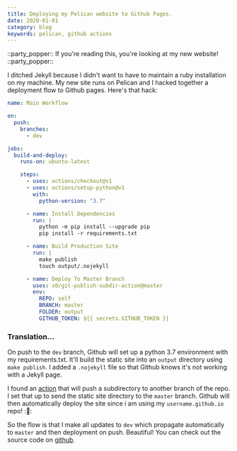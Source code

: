 ```yaml
---
title: Deploying my Pelican website to Github Pages.
date: 2020-01-01
category: blog
keywords: pelican, github actions
---
```


::party_popper:: If you're reading this, you're looking at my new website! ::party_popper::

I ditched Jekyll because I didn't want to have to maintain a ruby installation on my machine. My new site runs on Pelican and I hacked together a deployment flow to Github pages. Here's that hack:

```yaml
name: Main Workflow

on:
  push:
    branches:
      - dev

jobs:
  build-and-deploy:
    runs-on: ubuntu-latest

    steps:
      - uses: actions/checkout@v1
      - uses: actions/setup-python@v1
        with:
          python-version: "3.7"

      - name: Install Dependencies
        run: |
          python -m pip install --upgrade pip
          pip install -r requirements.txt

      - name: Build Production Site
        run: |
          make publish
          touch output/.nojekyll

      - name: Deploy To Master Branch
        uses: s0/git-publish-subdir-action@master
        env:
          REPO: self
          BRANCH: master
          FOLDER: output
          GITHUB_TOKEN: ${{ secrets.GITHUB_TOKEN }}
```


### Translation...

On push to the `dev` branch, Github will set up a python 3.7 environment with my requirements.txt. It'll build the static site into an `output` directory using `make publish`. I added a `.nojekyll` file so that Github knows it's not working with a Jekyll page.

I found an [action](https://github.com/marketplace/actions/push-git-subdirectory-as-branch) that will push a subdirectory to another branch of the repo. I set that up to send the static site directory to the `master` branch. Github will then automatically deploy the site since i am using my `username.github.io` repo! ::confetti_ball::

So the flow is that I make all updates to `dev` which propagate automatically to `master` and then deployment on push. Beautiful! You can check out the source code on [github](https://github.com/nolanbconaway/nolanbconaway.github.io/tree/dev).
